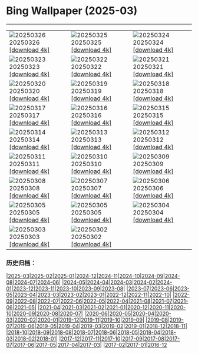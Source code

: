 # Bing Wallpaper (2025-03)
**************

<table><tr><td><img class="wallpaper" src="https://www.bing.com/th?id=OHR.OdeonAthens_ZH-CN6085881625_1920x1080.jpg" alt="20250326"> 20250326 <a class="wallpaper_link" href="https://www.bing.com/th?id=OHR.OdeonAthens_ZH-CN6085881625_UHD.jpg">[download 4k]</a></td><td><img class="wallpaper" src="https://www.bing.com/th?id=OHR.CrystalManatee_ZH-CN7547286414_1920x1080.jpg" alt="20250325"> 20250325 <a class="wallpaper_link" href="https://www.bing.com/th?id=OHR.CrystalManatee_ZH-CN7547286414_UHD.jpg">[download 4k]</a></td><td><img class="wallpaper" src="https://www.bing.com/th?id=OHR.GoldfinchSunflower_ZH-CN7276848190_1920x1080.jpg" alt="20250324"> 20250324 <a class="wallpaper_link" href="https://www.bing.com/th?id=OHR.GoldfinchSunflower_ZH-CN7276848190_UHD.jpg">[download 4k]</a></td></tr><tr><td><img class="wallpaper" src="https://www.bing.com/th?id=OHR.ElephantGrass_ZH-CN7110191053_1920x1080.jpg" alt="20250323"> 20250323 <a class="wallpaper_link" href="https://www.bing.com/th?id=OHR.ElephantGrass_ZH-CN7110191053_UHD.jpg">[download 4k]</a></td><td><img class="wallpaper" src="https://www.bing.com/th?id=OHR.NebraskaStorm_ZH-CN6944682381_1920x1080.jpg" alt="20250322"> 20250322 <a class="wallpaper_link" href="https://www.bing.com/th?id=OHR.NebraskaStorm_ZH-CN6944682381_UHD.jpg">[download 4k]</a></td><td><img class="wallpaper" src="https://www.bing.com/th?id=OHR.CenoteLilies_ZH-CN5915682591_1920x1080.jpg" alt="20250321"> 20250321 <a class="wallpaper_link" href="https://www.bing.com/th?id=OHR.CenoteLilies_ZH-CN5915682591_UHD.jpg">[download 4k]</a></td></tr><tr><td><img class="wallpaper" src="https://www.bing.com/th?id=OHR.DanumValley_ZH-CN5786482012_1920x1080.jpg" alt="20250320"> 20250320 <a class="wallpaper_link" href="https://www.bing.com/th?id=OHR.DanumValley_ZH-CN5786482012_UHD.jpg">[download 4k]</a></td><td><img class="wallpaper" src="https://www.bing.com/th?id=OHR.SpringequinoxY25_ZH-CN1635828827_1920x1080.jpg" alt="20250319"> 20250319 <a class="wallpaper_link" href="https://www.bing.com/th?id=OHR.SpringequinoxY25_ZH-CN1635828827_UHD.jpg">[download 4k]</a></td><td><img class="wallpaper" src="https://www.bing.com/th?id=OHR.BlackHeron_ZH-CN6764711050_1920x1080.jpg" alt="20250318"> 20250318 <a class="wallpaper_link" href="https://www.bing.com/th?id=OHR.BlackHeron_ZH-CN6764711050_UHD.jpg">[download 4k]</a></td></tr><tr><td><img class="wallpaper" src="https://www.bing.com/th?id=OHR.SedonaSpring_ZH-CN6305197600_1920x1080.jpg" alt="20250317"> 20250317 <a class="wallpaper_link" href="https://www.bing.com/th?id=OHR.SedonaSpring_ZH-CN6305197600_UHD.jpg">[download 4k]</a></td><td><img class="wallpaper" src="https://www.bing.com/th?id=OHR.BeckettBridge_ZH-CN6206942429_1920x1080.jpg" alt="20250316"> 20250316 <a class="wallpaper_link" href="https://www.bing.com/th?id=OHR.BeckettBridge_ZH-CN6206942429_UHD.jpg">[download 4k]</a></td><td><img class="wallpaper" src="https://www.bing.com/th?id=OHR.PandaSnow_ZH-CN5981854301_1920x1080.jpg" alt="20250315"> 20250315 <a class="wallpaper_link" href="https://www.bing.com/th?id=OHR.PandaSnow_ZH-CN5981854301_UHD.jpg">[download 4k]</a></td></tr><tr><td><img class="wallpaper" src="https://www.bing.com/th?id=OHR.ForumRomanum_ZH-CN5873120178_1920x1080.jpg" alt="20250314"> 20250314 <a class="wallpaper_link" href="https://www.bing.com/th?id=OHR.ForumRomanum_ZH-CN5873120178_UHD.jpg">[download 4k]</a></td><td><img class="wallpaper" src="https://www.bing.com/th?id=OHR.BasqueDolmen_ZH-CN2364777801_1920x1080.jpg" alt="20250313"> 20250313 <a class="wallpaper_link" href="https://www.bing.com/th?id=OHR.BasqueDolmen_ZH-CN2364777801_UHD.jpg">[download 4k]</a></td><td><img class="wallpaper" src="https://www.bing.com/th?id=OHR.HoliColors_ZH-CN2177185823_1920x1080.jpg" alt="20250312"> 20250312 <a class="wallpaper_link" href="https://www.bing.com/th?id=OHR.HoliColors_ZH-CN2177185823_UHD.jpg">[download 4k]</a></td></tr><tr><td><img class="wallpaper" src="https://www.bing.com/th?id=OHR.ChateauLoire_ZH-CN5040147638_1920x1080.jpg" alt="20250311"> 20250311 <a class="wallpaper_link" href="https://www.bing.com/th?id=OHR.ChateauLoire_ZH-CN5040147638_UHD.jpg">[download 4k]</a></td><td><img class="wallpaper" src="https://www.bing.com/th?id=OHR.NusaPenida_ZH-CN4934656933_1920x1080.jpg" alt="20250310"> 20250310 <a class="wallpaper_link" href="https://www.bing.com/th?id=OHR.NusaPenida_ZH-CN4934656933_UHD.jpg">[download 4k]</a></td><td><img class="wallpaper" src="https://www.bing.com/th?id=OHR.NappingLion_ZH-CN1214312983_1920x1080.jpg" alt="20250309"> 20250309 <a class="wallpaper_link" href="https://www.bing.com/th?id=OHR.NappingLion_ZH-CN1214312983_UHD.jpg">[download 4k]</a></td></tr><tr><td><img class="wallpaper" src="https://www.bing.com/th?id=OHR.ItalyClock_ZH-CN0846995743_1920x1080.jpg" alt="20250308"> 20250308 <a class="wallpaper_link" href="https://www.bing.com/th?id=OHR.ItalyClock_ZH-CN0846995743_UHD.jpg">[download 4k]</a></td><td><img class="wallpaper" src="https://www.bing.com/th?id=OHR.WaddenSeaBiosphereReserve_ZH-CN9012125146_1920x1080.jpg" alt="20250307"> 20250307 <a class="wallpaper_link" href="https://www.bing.com/th?id=OHR.WaddenSeaBiosphereReserve_ZH-CN9012125146_UHD.jpg">[download 4k]</a></td><td><img class="wallpaper" src="https://www.bing.com/th?id=OHR.PlumBlossom_ZH-CN5888621119_1920x1080.jpg" alt="20250306"> 20250306 <a class="wallpaper_link" href="https://www.bing.com/th?id=OHR.PlumBlossom_ZH-CN5888621119_UHD.jpg">[download 4k]</a></td></tr><tr><td><img class="wallpaper" src="https://www.bing.com/th?id=OHR.NevadaBigHorns_ZH-CN5987046965_1920x1080.jpg" alt="20250305"> 20250305 <a class="wallpaper_link" href="https://www.bing.com/th?id=OHR.NevadaBigHorns_ZH-CN5987046965_UHD.jpg">[download 4k]</a></td><td><img class="wallpaper" src="https://www.bing.com/th?id=OHR.SuratThani_ZH-CN4797096558_1920x1080.jpg" alt="20250305"> 20250305 <a class="wallpaper_link" href="https://www.bing.com/th?id=OHR.SuratThani_ZH-CN4797096558_UHD.jpg">[download 4k]</a></td><td><img class="wallpaper" src="https://www.bing.com/th?id=OHR.MardiGrasJackson_ZH-CN3456301377_1920x1080.jpg" alt="20250304"> 20250304 <a class="wallpaper_link" href="https://www.bing.com/th?id=OHR.MardiGrasJackson_ZH-CN3456301377_UHD.jpg">[download 4k]</a></td></tr><tr><td><img class="wallpaper" src="https://www.bing.com/th?id=OHR.HornbillPair_ZH-CN3380997666_1920x1080.jpg" alt="20250303"> 20250303 <a class="wallpaper_link" href="https://www.bing.com/th?id=OHR.HornbillPair_ZH-CN3380997666_UHD.jpg">[download 4k]</a></td><td><img class="wallpaper" src="https://www.bing.com/th?id=OHR.EucalyptusForest_ZH-CN3052498076_1920x1080.jpg" alt="20250302"> 20250302 <a class="wallpaper_link" href="https://www.bing.com/th?id=OHR.EucalyptusForest_ZH-CN3052498076_UHD.jpg">[download 4k]</a></td><td></td></tr></table>

### 历史归档：

|[2025-03](/2025-03.md)|[2025-02](/../2025-02/2025-02.md)|[2025-01](/../2025-01/2025-01.md)|[2024-12](/../2024-12/2024-12.md)|[2024-11](/../2024-11/2024-11.md)|[2024-10](/../2024-10/2024-10.md)|[2024-09](/../2024-09/2024-09.md)|[2024-08](/../2024-08/2024-08.md)|[2024-07](/../2024-07/2024-07.md)|[2024-06](/../2024-06/2024-06.md)|
|[2024-05](/../2024-05/2024-05.md)|[2024-04](/../2024-04/2024-04.md)|[2024-03](/../2024-03/2024-03.md)|[2024-02](/../2024-02/2024-02.md)|[2024-01](/../2024-01/2024-01.md)|[2023-12](/../2023-12/2023-12.md)|[2023-11](/../2023-11/2023-11.md)|[2023-10](/../2023-10/2023-10.md)|[2023-09](/../2023-09/2023-09.md)|[2023-08](/../2023-08/2023-08.md)|
|[2023-07](/../2023-07/2023-07.md)|[2023-06](/../2023-06/2023-06.md)|[2023-05](/../2023-05/2023-05.md)|[2023-04](/../2023-04/2023-04.md)|[2023-03](/../2023-03/2023-03.md)|[2023-02](/../2023-02/2023-02.md)|[2023-01](/../2023-01/2023-01.md)|[2022-12](/../2022-12/2022-12.md)|[2022-11](/../2022-11/2022-11.md)|[2022-10](/../2022-10/2022-10.md)|
|[2022-09](/../2022-09/2022-09.md)|[2022-08](/../2022-08/2022-08.md)|[2022-07](/../2022-07/2022-07.md)|[2022-06](/../2022-06/2022-06.md)|[2022-05](/../2022-05/2022-05.md)|[2022-04](/../2022-04/2022-04.md)|[2021-08](/../2021-08/2021-08.md)|[2021-07](/../2021-07/2021-07.md)|[2021-06](/../2021-06/2021-06.md)|[2021-05](/../2021-05/2021-05.md)|
|[2021-04](/../2021-04/2021-04.md)|[2021-03](/../2021-03/2021-03.md)|[2021-02](/../2021-02/2021-02.md)|[2021-01](/../2021-01/2021-01.md)|[2020-12](/../2020-12/2020-12.md)|[2020-11](/../2020-11/2020-11.md)|[2020-10](/../2020-10/2020-10.md)|[2020-09](/../2020-09/2020-09.md)|[2020-08](/../2020-08/2020-08.md)|[2020-07](/../2020-07/2020-07.md)|
|[2020-06](/../2020-06/2020-06.md)|[2020-05](/../2020-05/2020-05.md)|[2020-04](/../2020-04/2020-04.md)|[2020-03](/../2020-03/2020-03.md)|[2020-02](/../2020-02/2020-02.md)|[2020-01](/../2020-01/2020-01.md)|[2019-12](/../2019-12/2019-12.md)|[2019-11](/../2019-11/2019-11.md)|[2019-10](/../2019-10/2019-10.md)|[2019-09](/../2019-09/2019-09.md)|
|[2019-08](/../2019-08/2019-08.md)|[2019-07](/../2019-07/2019-07.md)|[2019-06](/../2019-06/2019-06.md)|[2019-05](/../2019-05/2019-05.md)|[2019-04](/../2019-04/2019-04.md)|[2019-03](/../2019-03/2019-03.md)|[2019-02](/../2019-02/2019-02.md)|[2019-01](/../2019-01/2019-01.md)|[2018-12](/../2018-12/2018-12.md)|[2018-11](/../2018-11/2018-11.md)|
|[2018-10](/../2018-10/2018-10.md)|[2018-09](/../2018-09/2018-09.md)|[2018-08](/../2018-08/2018-08.md)|[2018-07](/../2018-07/2018-07.md)|[2018-06](/../2018-06/2018-06.md)|[2018-05](/../2018-05/2018-05.md)|[2018-04](/../2018-04/2018-04.md)|[2018-03](/../2018-03/2018-03.md)|[2018-02](/../2018-02/2018-02.md)|[2018-01](/../2018-01/2018-01.md)|
|[2017-12](/../2017-12/2017-12.md)|[2017-11](/../2017-11/2017-11.md)|[2017-10](/../2017-10/2017-10.md)|[2017-09](/../2017-09/2017-09.md)|[2017-08](/../2017-08/2017-08.md)|[2017-07](/../2017-07/2017-07.md)|[2017-06](/../2017-06/2017-06.md)|[2017-05](/../2017-05/2017-05.md)|[2017-04](/../2017-04/2017-04.md)|[2017-03](/../2017-03/2017-03.md)|
|[2017-02](/../2017-02/2017-02.md)|[2017-01](/../2017-01/2017-01.md)|[2016-12](/../2016-12/2016-12.md)